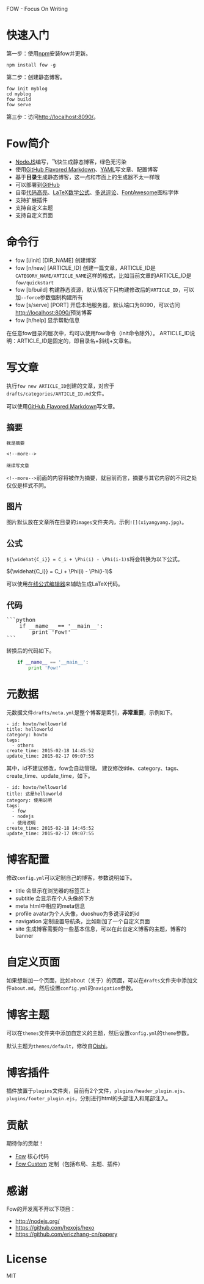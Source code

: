 FOW - Focus On Writing

<!--more-->

快速入门
========

第一步：使用[npm](https://npmjs.org/)安装fow并更新。

```
npm install fow -g

```

第二步：创建静态博客。

```
fow init myblog
cd myblog
fow build
fow serve
```

第三步：访问<http://localhost:8090/>。

Fow简介
=======

- [NodeJS](http://nodejs.org/)编写，飞快生成静态博客，绿色无污染
- 使用[GitHub Flavored Markdown](https://help.github.com/articles/github-flavored-markdown/)、[YAML](http://www.yaml.org/)写文章、配置博客
- 基于**目录**生成静态博客，这一点和市面上的生成器不太一样哦
- 可以部署到[GitHub](https://github.com/)
- 自带[代码高亮](http://code.google.com/p/google-code-prettify/)、[LaTeX数学公式](http://www.mathjax.org/)、[多说评论](http://duoshuo.com/)、[FontAwesome](http://fortawesome.github.io/Font-Awesome/)图标字体
- 支持扩展插件
- 支持自定义主题
- 支持自定义页面

命令行
======

- fow [i/init] [DIR_NAME]
创建博客
- fow [n/new] [ARTICLE_ID]
创建一篇文章，ARTICLE_ID是`CATEGORY_NAME/ARTICLE_NAME`这样的格式，比如当前文章的ARTICLE_ID是`fow/quickstart`
- fow [b/build]
构建静态资源，默认情况下只构建修改后的`ARTICLE_ID`，可以加`--force`参数强制构建所有
- fow [s/serve] [PORT]
开启本地服务器，默认端口为8090，可以访问<http://localhost:8090/>预览博客
- fow [h/help]
显示帮助信息

在任意fow目录的层次中，均可以使用fow命令（init命令除外）。
ARTICLE_ID说明：ARTICLE_ID是固定的，即目录名+斜线+文章名。

写文章
======

执行`fow new ARTICLE_ID`创建的文章，对应于`drafts/categories/ARTICLE_ID.md`文件。

可以使用[GitHub Flavored Markdown](https://help.github.com/articles/github-flavored-markdown/)写文章。

## 摘要

```
我是摘要

<!--more-->

继续写文章

```

`<!--more-->`前面的内容将被作为摘要，就目前而言，摘要与其它内容的不同之处仅仅是样式不同。

## 图片

图片默认放在文章所在目录的`images`文件夹内，示例`![](xiyangyang.jpg)`。

## 公式

`${\widehat{C_i}} = C_i + \Phi(i) - \Phi(i-1)$`将会转换为以下公式。

${\widehat{C_i}} = C_i + \Phi(i) - \Phi(i-1)$

可以使用[在线公式编辑器](http://www.codecogs.com/latex/eqneditor.php?lang=zh-cn)来辅助生成LaTeX代码。


## 代码

<pre>
```python
    if __name__ == '__main__':
        print 'Fow!'
```
</pre>

转换后的代码如下。

```python
    if __name__ == '__main__':
        print 'Fow!'
```

元数据
======

元数据文件`drafts/meta.yml`是整个博客是索引，**非常重要**，示例如下。

```
- id: howto/helloworld
title: helloworld
category: howto
tags:
  - others
create_time: 2015-02-18 14:45:52
update_time: 2015-02-17 09:07:55
```

其中，id不建议修改，fow会自动管理。
建议修改title、category、tags、create_time、update_time，如下。

```
- id: howto/helloworld
title: 这是helloworld
category: 使用说明
tags:
  - fow
  - nodejs
  - 使用说明
create_time: 2015-02-18 14:45:52
update_time: 2015-02-17 09:07:55
```

博客配置
========

修改`config.yml`可以定制自己的博客，参数说明如下。

- title
会显示在浏览器的标签页上
- subtitle
会显示在个人头像的下方
- meta
html中相应的meta信息
- profile
avatar为个人头像，duoshuo为多说评论的id
- navigation
定制设置导航条，比如新加了一个自定义页面
- site
生成博客需要的一些基本信息，可以在此自定义博客的主题，博客的banner

自定义页面
=========

如果想新加一个页面，比如about（关于）的页面，可以在`drafts`文件夹中添加文件`about.md`，然后设置`config.yml`的`navigation`参数。

博客主题
========

可以在`themes`文件夹中添加自定义的主题，然后设置`config.yml`的`theme`参数。

默认主题为`themes/default`，修改自[Oishi](https://github.com/henryhuang/oishi/)。


博客插件
========

插件放置于`plugins`文件夹，目前有2个文件，`plugins/header_plugin.ejs`、`plugins/footer_plugin.ejs`，分别进行html的头部注入和尾部注入。

贡献
====

期待你的贡献！

- [Fow](https://github.com/zhangxiaoyang/fow) 核心代码
- [Fow Custom](https://github.com/zhangxiaoyang/fow-custom) 定制（包括布局、主题、插件）

感谢
====

Fow的开发离不开以下项目：

- <http://nodejs.org/>
- <https://github.com/hexojs/hexo>
- <https://github.com/ericzhang-cn/papery>

License
=======

MIT
